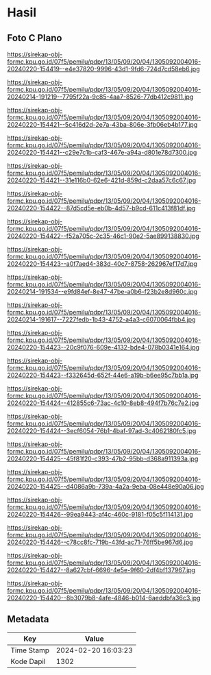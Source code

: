 # Hasil

## Foto C Plano

https://sirekap-obj-formc.kpu.go.id/07f5/pemilu/pdpr/13/05/09/20/04/1305092004016-20240220-154419--e4e37820-9996-43d1-9fd6-724d7cd58eb6.jpg

https://sirekap-obj-formc.kpu.go.id/07f5/pemilu/pdpr/13/05/09/20/04/1305092004016-20240214-191219--7795f22a-9c85-4aa7-8526-77db412c9811.jpg

https://sirekap-obj-formc.kpu.go.id/07f5/pemilu/pdpr/13/05/09/20/04/1305092004016-20240220-154421--5c416d2d-2e7a-43ba-806e-3fb06eb4b177.jpg

https://sirekap-obj-formc.kpu.go.id/07f5/pemilu/pdpr/13/05/09/20/04/1305092004016-20240220-154421--c29e7c1b-caf3-467e-a94a-d801e78d7300.jpg

https://sirekap-obj-formc.kpu.go.id/07f5/pemilu/pdpr/13/05/09/20/04/1305092004016-20240220-154421--31e116b0-62e6-421d-859d-c2daa57c6c67.jpg

https://sirekap-obj-formc.kpu.go.id/07f5/pemilu/pdpr/13/05/09/20/04/1305092004016-20240220-154422--87d5cd5e-eb0b-4d57-b9cd-611c413f81df.jpg

https://sirekap-obj-formc.kpu.go.id/07f5/pemilu/pdpr/13/05/09/20/04/1305092004016-20240220-154422--f52a705c-2c35-46c1-90e2-5ae899138830.jpg

https://sirekap-obj-formc.kpu.go.id/07f5/pemilu/pdpr/13/05/09/20/04/1305092004016-20240220-154423--a0f7aed4-383d-40c7-8758-262967ef17d7.jpg

https://sirekap-obj-formc.kpu.go.id/07f5/pemilu/pdpr/13/05/09/20/04/1305092004016-20240214-191534--e9fd84ef-8e47-47be-a0b6-f23b2e8d960c.jpg

https://sirekap-obj-formc.kpu.go.id/07f5/pemilu/pdpr/13/05/09/20/04/1305092004016-20240214-191617--7227fedb-1b43-4752-a4a3-c6070064fbb4.jpg

https://sirekap-obj-formc.kpu.go.id/07f5/pemilu/pdpr/13/05/09/20/04/1305092004016-20240220-154423--20c9f076-609e-4132-bde4-078b0341e164.jpg

https://sirekap-obj-formc.kpu.go.id/07f5/pemilu/pdpr/13/05/09/20/04/1305092004016-20240220-154423--f332645d-652f-44e6-a19b-b6ee95c7bb1a.jpg

https://sirekap-obj-formc.kpu.go.id/07f5/pemilu/pdpr/13/05/09/20/04/1305092004016-20240220-154424--412855c6-73ac-4c10-8eb8-494f7b76c7e2.jpg

https://sirekap-obj-formc.kpu.go.id/07f5/pemilu/pdpr/13/05/09/20/04/1305092004016-20240220-154424--3ecf6054-76b1-4baf-97ad-3c4062180fc5.jpg

https://sirekap-obj-formc.kpu.go.id/07f5/pemilu/pdpr/13/05/09/20/04/1305092004016-20240220-154425--45f81f20-c393-47b2-95bb-d368a911393a.jpg

https://sirekap-obj-formc.kpu.go.id/07f5/pemilu/pdpr/13/05/09/20/04/1305092004016-20240220-154425--d4086a9b-739a-4a2a-9eba-08e448e90a06.jpg

https://sirekap-obj-formc.kpu.go.id/07f5/pemilu/pdpr/13/05/09/20/04/1305092004016-20240220-154426--99ea9443-af4c-460c-9181-f05c5f114131.jpg

https://sirekap-obj-formc.kpu.go.id/07f5/pemilu/pdpr/13/05/09/20/04/1305092004016-20240220-154426--c78cc8fc-719b-43fd-ac71-76ff5be967d6.jpg

https://sirekap-obj-formc.kpu.go.id/07f5/pemilu/pdpr/13/05/09/20/04/1305092004016-20240220-154427--8a627cbf-6696-4e5e-9f60-2df4bf137967.jpg

https://sirekap-obj-formc.kpu.go.id/07f5/pemilu/pdpr/13/05/09/20/04/1305092004016-20240220-154420--8b3079b8-4afe-4846-b014-6aeddbfa36c3.jpg


## Metadata

| Key        | Value               |
| ---------- | ------------------- |
| Time Stamp | 2024-02-20 16:03:23 |
| Kode Dapil | 1302                |



